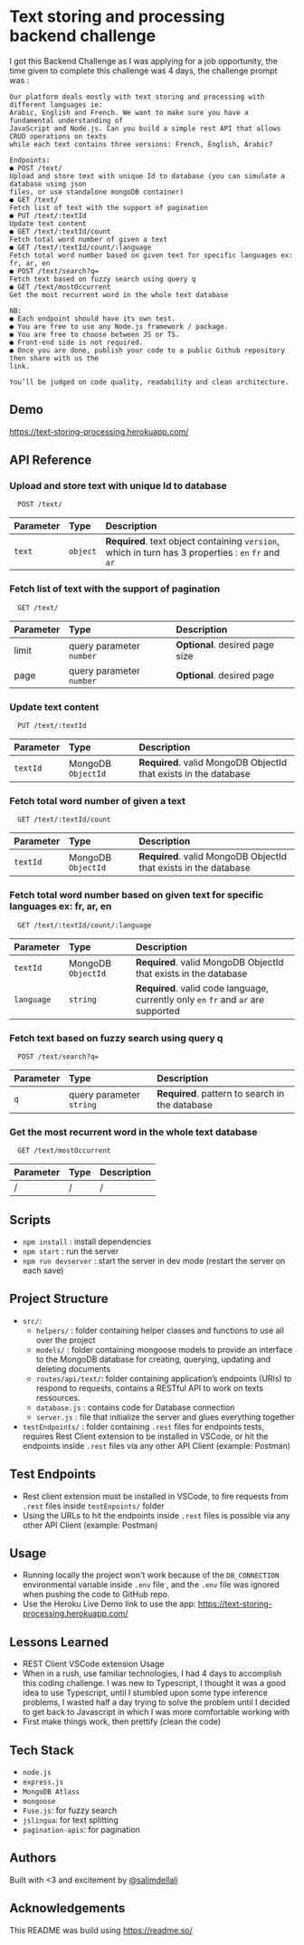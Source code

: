 # Text storing and processing backend challenge

I got this Backend Challenge as I was applying for a job opportunity, the time given to complete this challenge was 4 days, the challenge prompt was :

```text
Our platform deals mostly with text storing and processing with different languages ie:
Arabic, English and French. We want to make sure you have a fundamental understanding of
JavaScript and Node.js. Can you build a simple rest API that allows CRUD operations on texts
while each text contains three versions: French, English, Arabic?

Endpoints:
● POST /text/
Upload and store text with unique Id to database (you can simulate a database using json
files, or use standalone mongoDB container)
● GET /text/
Fetch list of text with the support of pagination
● PUT /text/:textId
Update text content
● GET /text/:textId/count
Fetch total word number of given a text
● GET /text/:textId/count/:language
Fetch total word number based on given text for specific languages ex: fr, ar, en
● POST /text/search?q=
Fetch text based on fuzzy search using query q
● GET /text/mostOccurrent
Get the most recurrent word in the whole text database

NB:
● Each endpoint should have its own test.
● You are free to use any Node.js framework / package.
● You are free to choose between JS or TS.
● Front-end side is not required.
● Once you are done, publish your code to a public Github repository then share with us the
link.

You’ll be judged on code quality, readability and clean architecture.
```

## Demo

https://text-storing-processing.herokuapp.com/

## API Reference

### Upload and store text with unique Id to database

```http
  POST /text/
```

| Parameter | Type     | Description                                                                                         |
| :-------- | :------- | :-------------------------------------------------------------------------------------------------- |
| `text`    | `object` | **Required**. text object containing `version`, which in turn has 3 properties : `en` `fr` and `ar` |

### Fetch list of text with the support of pagination

```http
  GET /text/
```

| Parameter | Type                     | Description                     |
| :-------- | :----------------------- | :------------------------------ |
| limit     | query parameter `number` | **Optional**. desired page size |
| page      | query parameter `number` | **Optional**. desired page      |

### Update text content

```http
  PUT /text/:textId
```

| Parameter | Type               | Description                                                      |
| :-------- | :----------------- | :--------------------------------------------------------------- |
| `textId`  | MongoDB `ObjectId` | **Required**. valid MongoDB ObjectId that exists in the database |

### Fetch total word number of given a text

```http
  GET /text/:textId/count
```

| Parameter | Type               | Description                                                      |
| :-------- | :----------------- | :--------------------------------------------------------------- |
| `textId`  | MongoDB `ObjectId` | **Required**. valid MongoDB ObjectId that exists in the database |

### Fetch total word number based on given text for specific languages ex: fr, ar, en

```http
  GET /text/:textId/count/:language
```

| Parameter  | Type               | Description                                                                        |
| :--------- | :----------------- | :--------------------------------------------------------------------------------- |
| `textId`   | MongoDB `ObjectId` | **Required**. valid MongoDB ObjectId that exists in the database                   |
| `language` | `string`           | **Required**. valid code language, currently only `en` `fr` and `ar` are supported |

### Fetch text based on fuzzy search using query q

```http
  POST /text/search?q=
```

| Parameter | Type                     | Description                                     |
| :-------- | :----------------------- | :---------------------------------------------- |
| `q`       | query parameter `string` | **Required**. pattern to search in the database |

### Get the most recurrent word in the whole text database

```http
  GET /text/mostOccurrent
```

| Parameter | Type | Description |
| :-------- | :--- | :---------- |
| /         | /    | /           |

## Scripts

- `npm install` : install dependencies
- `npm start` : run the server
- `npm run devserver` : start the server in dev mode (restart the server on each save)

## Project Structure

- `src/`:
  - `helpers/` : folder containing helper classes and functions to use all over the project
  - `models/` : folder containing mongoose models to provide an interface to the MongoDB database for creating, querying, updating and deleting documents
  - `routes/api/text/`: folder containing application’s endpoints (URIs) to respond to requests, contains a RESTful API to work on texts ressources.
  - `database.js` : contains code for Database connection
  - `server.js` : file that initialize the server and glues everything together
- `testEndpoints/` : folder containing `.rest` files for endpoints tests, requires Rest Client extension to be installed in VSCode, or hit the endpoints inside `.rest` files via any other API Client (example: Postman)

## Test Endpoints

- Rest client extension must be installed in VSCode, to fire requests from `.rest` files inside `testEnpoints/` folder
- Using the URLs to hit the endpoints inside `.rest` files is possible via any other API Client (example: Postman)

## Usage

- Running locally the project won't work because of the `DB_CONNECTION` environmental variable inside `.env` file , and the `.env` file was ignored when pushing the code to GitHub repo.
- Use the Heroku Live Demo link to use the app: https://text-storing-processing.herokuapp.com/

## Lessons Learned

- REST Client VSCode extension Usage
- When in a rush, use familiar technologies, I had 4 days to accomplish this coding challenge. I was new to Typescript, I thought it was a good idea to use Typescript, until I stumbled upon some type inference problems, I wasted half a day trying to solve the problem until I decided to get back to Javascript in which I was more comfortable working with
- First make things work, then prettify (clean the code)

## Tech Stack

- `node.js`
- `express.js`
- `MongoDB Atlass`
- `mongoose`
- `Fuse.js`: for fuzzy search
- `jslingua`: for text splitting
- `pagination-apis`: for pagination

## Authors

Built with <3 and excitement by [@salimdellali](https://github.com/salimdellali)

## Acknowledgements

This README was build using https://readme.so/
